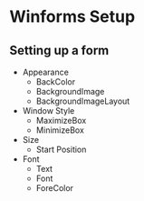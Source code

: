 # Winforms Setup

## Setting up a form

- Appearance
  - BackColor
  - BackgroundImage
  - BackgroundImageLayout
- Window Style
  - MaximizeBox
  - MinimizeBox
- Size
  - Start Position
- Font
  - Text
  - Font
  - ForeColor
